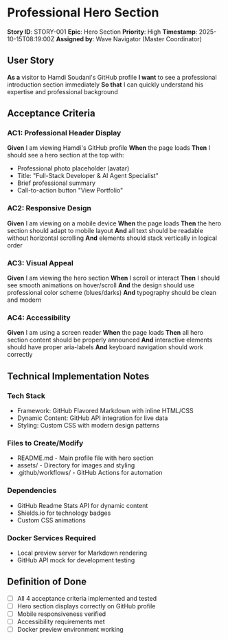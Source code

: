# Professional Hero Section

**Story ID**: STORY-001
**Epic**: Hero Section
**Priority**: High
**Timestamp**: 2025-10-15T08:19:00Z
**Assigned by**: Wave Navigator (Master Coordinator)

## User Story

**As a** visitor to Hamdi Soudani's GitHub profile
**I want** to see a professional introduction section immediately
**So that** I can quickly understand his expertise and professional background

## Acceptance Criteria

### AC1: Professional Header Display
**Given** I am viewing Hamdi's GitHub profile
**When** the page loads
**Then** I should see a hero section at the top with:
- Professional photo placeholder (avatar)
- Title: "Full-Stack Developer & AI Agent Specialist"
- Brief professional summary
- Call-to-action button "View Portfolio"

### AC2: Responsive Design
**Given** I am viewing on a mobile device
**When** the page loads
**Then** the hero section should adapt to mobile layout
**And** all text should be readable without horizontal scrolling
**And** elements should stack vertically in logical order

### AC3: Visual Appeal
**Given** I am viewing the hero section
**When** I scroll or interact
**Then** I should see smooth animations on hover/scroll
**And** the design should use professional color scheme (blues/darks)
**And** typography should be clean and modern

### AC4: Accessibility
**Given** I am using a screen reader
**When** the page loads
**Then** all hero section content should be properly announced
**And** interactive elements should have proper aria-labels
**And** keyboard navigation should work correctly

## Technical Implementation Notes

### Tech Stack
- Framework: GitHub Flavored Markdown with inline HTML/CSS
- Dynamic Content: GitHub API integration for live data
- Styling: Custom CSS with modern design patterns

### Files to Create/Modify
- README.md - Main profile file with hero section
- assets/ - Directory for images and styling
- .github/workflows/ - GitHub Actions for automation

### Dependencies
- GitHub Readme Stats API for dynamic content
- Shields.io for technology badges
- Custom CSS animations

### Docker Services Required
- Local preview server for Markdown rendering
- GitHub API mock for development testing

## Definition of Done

- [ ] All 4 acceptance criteria implemented and tested
- [ ] Hero section displays correctly on GitHub profile
- [ ] Mobile responsiveness verified
- [ ] Accessibility requirements met
- [ ] Docker preview environment working